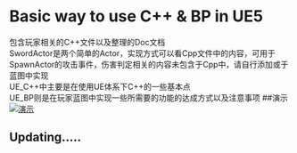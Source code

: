 # Basic way to use C++ & BP in UE5
包含玩家相关的C++文件以及整理的Doc文档  
SwordActor是两个简单的Actor，实现方式可以看Cpp文件中的内容，可用于SpawnActor的攻击事件，伤害判定相关的内容未包含于Cpp中，请自行添加或于蓝图中实现  
UE_C++中主要是在使用UE体系下C++的一些基本点  
UE_BP则是在玩家蓝图中实现一些所需要的功能的达成方式以及注意事项
##演示  
[![演示](https://res.cloudinary.com/marcomontalbano/image/upload/v1659616303/video_to_markdown/images/youtube--hdsfabMGcKU-c05b58ac6eb4c4700831b2b3070cd403.jpg)](https://youtu.be/hdsfabMGcKU "演示")
## Updating.....
